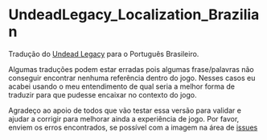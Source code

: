 # UndeadLegacy_Localization_Brazilian

Tradução do [Undead Legacy][1] para o Português Brasileiro.

Algumas traduções podem estar erradas pois algumas frase/palavras não conseguir encontrar nenhuma referência dentro do jogo. Nesses casos eu acabei usando o meu entendimento de qual seria a melhor forma de traduzir para que pudesse encaixar no contexto do jogo.

Agradeço ao apoio de todos que vão testar essa versão para validar e ajudar a corrigir para melhorar ainda a experiência de jogo. Por favor, enviem os erros encontrados, se possível com a imagem na área de [issues][2]

[1]: https://ul.subquake.com/ "Undead Legacy"
[2]: https://github.com/welkervinicius/UndeadLegacy_Localization_Brazilian/issues "issues"